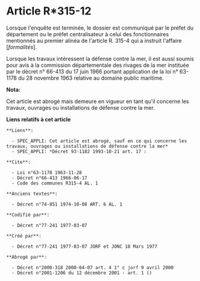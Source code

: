 # Article R*315-12

Lorsque l'enquête est terminée, le dossier est communiqué par le préfet du département ou le préfet centralisateur à celui
des fonctionnaires mentionnés au premier alinéa de l'article R. 315-4 qui a instruit l'affaire [*formalités*].

Lorsque les travaux intéressent la défense contre la mer, il est aussi soumis pour avis à la commission départementale des
rivages de la mer instituée par le décret n° 66-413 du 17 juin 1966 portant application de la loi n° 63-1178 du 28 novembre
1963 relative au domaine public maritime.

**Nota:**

Cet article est abrogé mais demeure en vigueur en tant qu'il concerne les travaux, ouvrages ou installations de défense
contre la mer.

**Liens relatifs à cet article**

	**Liens**:

	  - SPEC_APPLI: Cet article est abrogé, sauf en ce qui concerne les travaux, ouvrages ou installations de défense contre la mer*
	  - SPEC_APPLI: *Décret 93-1182 1993-10-21 art. 17 :

	**Cite**:

	  - Loi n°63-1178 1963-11-28
	  - Décret n°66-413 1966-06-17
	  - Code des communes R315-4 AL. 1

	**Anciens textes**:

	  - Décret n°74-851 1974-10-08 ART. 6 AL. 1

	**Codifié par**:

	  - Décret n°77-241 1977-03-07

	**Créé par**:

	  - Décret n°77-241 1977-03-07 JORF et JONC 18 Mars 1977

	**Abrogé par**:

	  - Décret n°2000-318 2000-04-07 art. 4 1° c jorf 9 avril 2000
	  - Décret n°2001-1206 du 12 décembre 2001 - art. 1 ()
